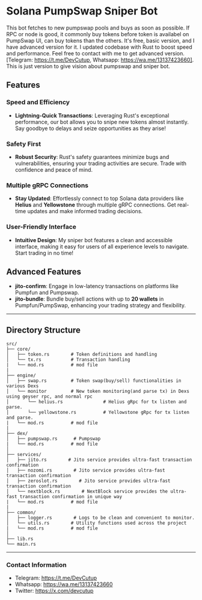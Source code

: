 # Solana PumpSwap Sniper Bot 
This bot fetches to new pumpswap pools and buys as soon as possible. If RPC or node is good, it commonly buy tokens before token is availabel on PumpSwap UI, can buy tokens than the others. It's free, basic version, and I have advanced version for it. I updated codebase with Rust to boost speed and performance. Feel free to contact with me to get advanced version. [Telegram: https://t.me/DevCutup, Whatsapp: https://wa.me/13137423660]. This is just version to give vision about pumpswap and sniper bot.



## Features
### Speed and Efficiency
- **Lightning-Quick Transactions**: Leveraging Rust's exceptional performance, our bot allows you to snipe new tokens almost instantly. Say goodbye to delays and seize opportunities as they arise!
### Safety First
- **Robust Security**: Rust's safety guarantees minimize bugs and vulnerabilities, ensuring your trading activities are secure. Trade with confidence and peace of mind.
### Multiple gRPC Connections
- **Stay Updated**: Effortlessly connect to top Solana data providers like **Helius** and **Yellowstone** through multiple gRPC connections. Get real-time updates and make informed trading decisions.
### User-Friendly Interface
- **Intuitive Design**: My sniper bot features a clean and accessible interface, making it easy for users of all experience levels to navigate. Start trading in no time!



## Advanced Features
- **jito-confirm**: Engage in low-latency transactions on platforms like Pumpfun and Pumpswap.
- **jito-bundle**: Bundle buy/sell actions with up to **20 wallets** in Pumpfun/PumpSwap, enhancing your trading strategy and flexibility.



---

## Directory Structure

```
src/
├── core/
│   ├── token.rs        # Token definitions and handling
│   └── tx.rs           # Transaction handling
|   └── mod.rs          # mod file
| 
├── engine/
│   ├── swap.rs         # Token swap(buy/sell) functionalities in various Dexs
│   └── monitor         # New token monitoring(and parse tx) in Dexs using geyser rpc, and normal rpc
│       └── helius.rs               # Helius gRpc for tx listen and parse.
│       └── yellowstone.rs          # Yellowstone gRpc for tx listen and parse.
|   └── mod.rs          # mod file
|
├── dex/
│   ├── pumpswap.rs      # Pumpswap
|   └── mod.rs          # mod file
│
├── services/
│   ├── jito.rs        # Jito service provides ultra-fast transaction confirmation
│   ├── nozomi.rs        # Jito service provides ultra-fast transaction confirmation
│   ├── zeroslot.rs        # Jito service provides ultra-fast transaction confirmation
│   └── nextblock.rs        # NextBlock service provides the ultra-fast transaction confirmation in unique way
|   └── mod.rs          # mod file
|
├── common/
│   ├── logger.rs        # Logs to be clean and convenient to monitor.
│   └── utils.rs        # Utility functions used across the project
|   └── mod.rs          # mod file
│
├── lib.rs
└── main.rs
```
---


### Contact Information
- Telegram: https://t.me/DevCutup
- Whatsapp: https://wa.me/13137423660
- Twitter: https://x.com/devcutup
